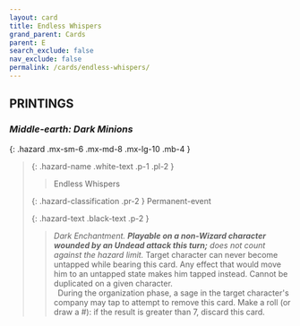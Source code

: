 ```yaml
---
layout: card
title: Endless Whispers
grand_parent: Cards
parent: E
search_exclude: false
nav_exclude: false
permalink: /cards/endless-whispers/
---
```


## PRINTINGS


### _Middle-earth: Dark Minions_

{: .hazard .mx-sm-6 .mx-md-8 .mx-lg-10 .mb-4 }
> {: .hazard-name .white-text .p-1 .pl-2 }
> > <div class="hazard-mp"></div>
> > <div class="card-name">Endless Whispers</div>
>
> {: .hazard-classification .pr-2 }
> Permanent-event
>
> {: .hazard-text .black-text .p-2 }
> > _Dark Enchantment._ ***Playable on a non-Wizard character wounded by an Undead attack this turn;*** _does not count against the hazard limit._ Target character can never become untapped while bearing this card. Any effect that would move him to an untapped state makes him tapped instead. Cannot be duplicated on a given character. <br>&ensp;During the organization phase, a sage in the target character's company may tap to attempt to remove this card. Make a roll (or draw a #): if the result is greater than 7, discard this card. 
>
